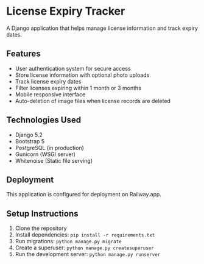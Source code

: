 # License Expiry Tracker

A Django application that helps manage license information and track expiry dates.

## Features

- User authentication system for secure access
- Store license information with optional photo uploads 
- Track license expiry dates
- Filter licenses expiring within 1 month or 3 months
- Mobile responsive interface
- Auto-deletion of image files when license records are deleted

## Technologies Used

- Django 5.2
- Bootstrap 5
- PostgreSQL (in production)
- Gunicorn (WSGI server)
- Whitenoise (Static file serving)

## Deployment

This application is configured for deployment on Railway.app.

## Setup Instructions

1. Clone the repository
2. Install dependencies: `pip install -r requirements.txt`
3. Run migrations: `python manage.py migrate`
4. Create a superuser: `python manage.py createsuperuser`
5. Run the development server: `python manage.py runserver`

